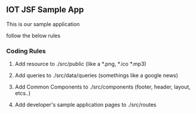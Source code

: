 ## IOT JSF Sample App

This is our sample application

follow the below rules

### Coding Rules

1. Add resource to ./src/public (like a *.png, *.ico *.mp3)

2. Add queries to ./src/data/queries (somethings like a google news)

3. Add Common Components to ./src/components (footer, header, layout, etcs..)

4. Add developer's sample application pages  to ./src/routes

